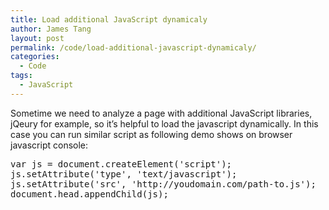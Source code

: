 ```yaml
---
title: Load additional JavaScript dynamicaly
author: James Tang
layout: post
permalink: /code/load-additional-javascript-dynamicaly/
categories:
  - Code
tags:
  - JavaScript
---
```

Sometime we need to analyze a page with additional JavaScript libraries, jQeury for example, so it&#8217;s helpful to load the javascript dynamically. In this case you can run similar script as following demo shows on browser javascript console:

<pre class="brush:javascript">var js = document.createElement('script');
js.setAttribute('type', 'text/javascript');
js.setAttribute('src', 'http://youdomain.com/path-to.js');
document.head.appendChild(js);
</pre>
